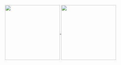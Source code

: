<div align="center">
  <a href="https://github.com/joaovictorvns">
  <img align="center" height="180em" src="https://github-readme-stats.vercel.app/api?username=joaovictorvns&border_radius=10&title_color=0099ff&text_color=cceeff&ring_color=cceeff&show_icons=true&bg_color=45,000000,001a33&include_all_commits=true&count_private=true&hide_border=true&custom_title=João%20Victor%20Santos's%20GitHub%20stats" />
  <img align="center" height="180em" src="https://github-readme-stats.vercel.app/api/top-langs/?username=joaovictorvns&card_width=100&border_radius=8&title_color=0099ff&text_color=cceeff&bg_color=45,001a33,000000&hide_border=true" />
  <a/> 
</div>

<!--
https://github.com/anuraghazra/github-readme-stats#gh-dark-mode-only
https://www.youtube.com/watch?v=TsaLQAetPLU&list=WL&index=7&ab_channel=RafaellaBallerini
### Hi there 👋

**joaovictorvns/joaovictorvns** is a ✨ _special_ ✨ repository because its `README.md` (this file) appears on your GitHub profile.

Here are some ideas to get you started:

- 🔭 I’m currently working on ...
- 🌱 I’m currently learning ...
- 👯 I’m looking to collaborate on ...
- 🤔 I’m looking for help with ...
- 💬 Ask me about ...
- 📫 How to reach me: ...
- 😄 Pronouns: ...
- ⚡ Fun fact: ...
-->
